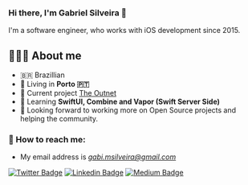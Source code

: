 ### Hi there, I'm Gabriel Silveira 👋
I'm a software engineer, who works with iOS development since 2015.

## 👨🏼‍💻 About me

- 🇧🇷 Brazillian 
- 📍 Living in **Porto 🇵🇹**
- 🔭 Current project [The Outnet](https://apps.apple.com/gb/app/the-outnet-designer-outlet/id421387883)
- 🌱 Learning **SwiftUI, Combine and Vapor (Swift Server Side)**
- 🤔 Looking forward to working more on Open Source projects and helping the community.

### 📩 How to reach me:

- My email address is *gabi.msilveira@gmail.com*

[![Twitter Badge](https://img.shields.io/badge/-@gsilveira1995-1ca0f1?style=flat-square&labelColor=1ca0f1&logo=twitter&logoColor=white&link=https://twitter.com/gsilveira1995)](https://twitter.com/gsilveira1995) 
[![Linkedin Badge](https://img.shields.io/badge/-GabrielSilveira-blue?style=flat-square&logo=Linkedin&logoColor=white&link=https://www.linkedin.com/in/gabrielmirandasilveira/)](https://www.linkedin.com/in/gabrielmirandasilveira/) [
![Medium Badge](https://img.shields.io/badge/-@gabrielmsilveira-03a57a?style=flat-square&labelColor=000000&logo=Medium&link=https://medium.com/@gabrielmsilveira/)](https://medium.com/@gabrielmsilveira/)


